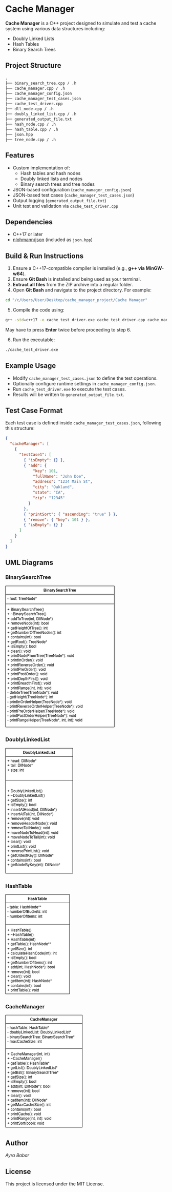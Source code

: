 
# Cache Manager

**Cache Manager** is a C++ project designed to simulate and test a cache system using various data structures including:
- Doubly Linked Lists 
- Hash Tables
- Binary Search Trees

## Project Structure

```
.
├── binary_search_tree.cpp / .h
├── cache_manager.cpp / .h
├── cache_manager_config.json
├── cache_manager_test_cases.json
├── cache_test_driver.cpp
├── dll_node.cpp / .h
├── doubly_linked_list.cpp / .h
├── generated_output_file.txt
├── hash_node.cpp / .h
├── hash_table.cpp / .h
├── json.hpp
├── tree_node.cpp / .h
```

## Features

- Custom implementation of:
  - Hash tables and hash nodes
  - Doubly linked lists and nodes
  - Binary search trees and tree nodes
- JSON-based configuration (`cache_manager_config.json`)
- JSON-based test cases (`cache_manager_test_cases.json`)
- Output logging (`generated_output_file.txt`)
- Unit test and validation via `cache_test_driver.cpp`

## Dependencies

- C++17 or later
- [nlohmann/json](https://github.com/nlohmann/json) (included as `json.hpp`)

## Build & Run Instructions

1. Ensure a C++17-compatible compiler is installed (e.g., **g++ via MinGW-w64**).
2. Ensure **Git Bash** is installed and being used as your terminal.
3. **Extract all files** from the ZIP archive into a regular folder.
4. Open **Git Bash** and navigate to the project directory. For example:

```bash
cd "/c/Users/User/Desktop/cache_manager_project/Cache Manager"
```

5. Compile the code using:
```bash
g++ -std=c++17 -o cache_test_driver.exe cache_test_driver.cpp cache_manager.cpp hash_table.cpp hash_node.cpp doubly_linked_list.cpp dll_node.cpp binary_search_tree.cpp tree_node.cpp
```
May have to press **Enter** twice before proceeding to step 6.

6. Run the executable:

```bash
./cache_test_driver.exe
```

## Example Usage

- Modify `cache_manager_test_cases.json` to define the test operations.
- Optionally configure runtime settings in `cache_manager_config.json`.
- Run `cache_test_driver.exe` to execute the test cases.
- Results will be written to `generated_output_file.txt`.

## Test Case Format

Each test case is defined inside `cache_manager_test_cases.json`, following this structure:

```json
{
  "cacheManager": [
    {
      "testCase1": [
        { "isEmpty": {} },
        { "add": {
            "key": 101,
            "fullName": "John Doe",
            "address": "1234 Main St",
            "city": "Oakland",
            "state": "CA",
            "zip": "12345"
          }
        },
        { "printSort": { "ascending": "true" } },
        { "remove": { "key": 101 } },
        { "isEmpty": {} }
      ]
    }
  ]
}
```

## UML Diagrams

### BinarySearchTree
![BinarySearchTree](uml-diagrams/BinarySearchTreeUML.png)

### DoublyLinkedList
![DoublyLinkedList](uml-diagrams/DoublyLinkedListUML.png)

### HashTable
![HashTable](uml-diagrams/HashTableUML.png)

### CacheManager
![CacheManager](uml-diagrams/CacheManagerUML.png)

## Author

*Ayra Babar*

## License

This project is licensed under the MIT License.

